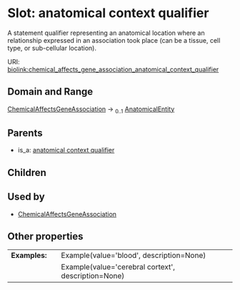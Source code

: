 
# Slot: anatomical context qualifier


A statement qualifier representing an anatomical location where an relationship expressed in an association took place (can be a tissue, cell type, or sub-cellular location).

URI: [biolink:chemical_affects_gene_association_anatomical_context_qualifier](https://w3id.org/biolink/vocab/chemical_affects_gene_association_anatomical_context_qualifier)


## Domain and Range

[ChemicalAffectsGeneAssociation](ChemicalAffectsGeneAssociation.md) &#8594;  <sub>0..1</sub> [AnatomicalEntity](AnatomicalEntity.md)

## Parents

 *  is_a: [anatomical context qualifier](anatomical_context_qualifier.md)

## Children


## Used by

 * [ChemicalAffectsGeneAssociation](ChemicalAffectsGeneAssociation.md)

## Other properties

|  |  |  |
| --- | --- | --- |
| **Examples:** | | Example(value='blood', description=None) |
|  | | Example(value='cerebral cortext', description=None) |

